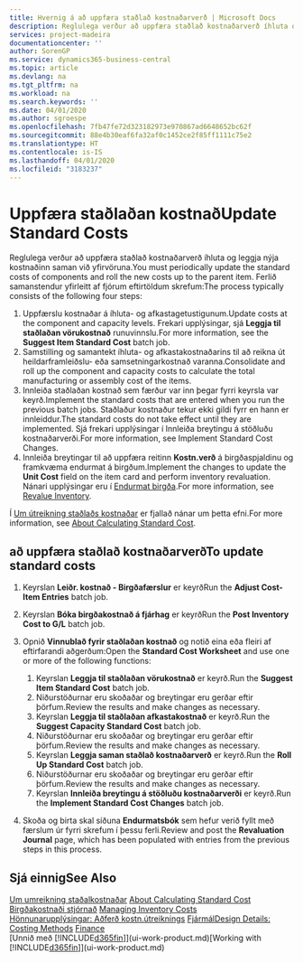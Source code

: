 ```yaml
---
title: Hvernig á að uppfæra staðlað kostnaðarverð | Microsoft Docs
description: Reglulega verður að uppfæra staðlað kostnaðarverð íhluta og leggja nýja kostnaðinn saman við yfirvöruna.
services: project-madeira
documentationcenter: ''
author: SorenGP
ms.service: dynamics365-business-central
ms.topic: article
ms.devlang: na
ms.tgt_pltfrm: na
ms.workload: na
ms.search.keywords: ''
ms.date: 04/01/2020
ms.author: sgroespe
ms.openlocfilehash: 7fb47fe72d323182973e970867ad6648652bc62f
ms.sourcegitcommit: 88e4b30eaf6fa32af0c1452ce2f85ff1111c75e2
ms.translationtype: HT
ms.contentlocale: is-IS
ms.lasthandoff: 04/01/2020
ms.locfileid: "3183237"
---
```

# <a name="update-standard-costs"></a><span data-ttu-id="42ee1-103">Uppfæra staðlaðan kostnað</span><span class="sxs-lookup"><span data-stu-id="42ee1-103">Update Standard Costs</span></span>
<span data-ttu-id="42ee1-104">Reglulega verður að uppfæra staðlað kostnaðarverð íhluta og leggja nýja kostnaðinn saman við yfirvöruna.</span><span class="sxs-lookup"><span data-stu-id="42ee1-104">You must periodically update the standard costs of components and roll the new costs up to the parent item.</span></span> <span data-ttu-id="42ee1-105">Ferlið samanstendur yfirleitt af fjórum eftirtöldum skrefum:</span><span class="sxs-lookup"><span data-stu-id="42ee1-105">The process typically consists of the following four steps:</span></span>  

1.  <span data-ttu-id="42ee1-106">Uppfærslu kostnaðar á íhluta- og afkastagetustigunum.</span><span class="sxs-lookup"><span data-stu-id="42ee1-106">Update costs at the component and capacity levels.</span></span> <span data-ttu-id="42ee1-107">Frekari upplýsingar, sjá **Leggja til staðlaðan vörukostnað** runuvinnslu.</span><span class="sxs-lookup"><span data-stu-id="42ee1-107">For more information, see the **Suggest Item Standard Cost** batch job.</span></span>  
2.  <span data-ttu-id="42ee1-108">Samstilling og samantekt íhluta- og afkastakostnaðarins til að reikna út heildarframleiðslu- eða samsetningarkostnað varanna.</span><span class="sxs-lookup"><span data-stu-id="42ee1-108">Consolidate and roll up the component and capacity costs to calculate the total manufacturing or assembly cost of the items.</span></span>  
3.  <span data-ttu-id="42ee1-109">Innleiða staðlaðan kostnað sem færður var inn þegar fyrri keyrsla var keyrð.</span><span class="sxs-lookup"><span data-stu-id="42ee1-109">Implement the standard costs that are entered when you run the previous batch jobs.</span></span> <span data-ttu-id="42ee1-110">Staðlaður kostnaður tekur ekki gildi fyrr en hann er innleiddur.</span><span class="sxs-lookup"><span data-stu-id="42ee1-110">The standard costs do not take effect until they are implemented.</span></span> <span data-ttu-id="42ee1-111">Sjá frekari upplýsingar í Innleiða breytingu á stöðluðu kostnaðarverði.</span><span class="sxs-lookup"><span data-stu-id="42ee1-111">For more information, see Implement Standard Cost Changes.</span></span>  
4.  <span data-ttu-id="42ee1-112">Innleiða breytingar til að uppfæra reitinn **Kostn.verð** á birgðaspjaldinu og framkvæma endurmat á birgðum.</span><span class="sxs-lookup"><span data-stu-id="42ee1-112">Implement the changes to update the **Unit Cost** field on the item card and perform inventory revaluation.</span></span> <span data-ttu-id="42ee1-113">Nánari upplýsingar eru í [Endurmat birgða](inventory-how-revalue-inventory.md).</span><span class="sxs-lookup"><span data-stu-id="42ee1-113">For more information, see [Revalue Inventory](inventory-how-revalue-inventory.md).</span></span>  

<span data-ttu-id="42ee1-114">Í [Um útreikning staðlaðs kostnaðar](finance-about-calculating-standard-cost.md) er fjallað nánar um þetta efni.</span><span class="sxs-lookup"><span data-stu-id="42ee1-114">For more information, see [About Calculating Standard Cost](finance-about-calculating-standard-cost.md).</span></span>  
## <a name="to-update-standard-costs"></a><span data-ttu-id="42ee1-115">að uppfæra staðlað kostnaðarverð</span><span class="sxs-lookup"><span data-stu-id="42ee1-115">To update standard costs</span></span>  
1.  <span data-ttu-id="42ee1-116">Keyrslan **Leiðr. kostnað - Birgðafærslur** er keyrð</span><span class="sxs-lookup"><span data-stu-id="42ee1-116">Run the **Adjust Cost-Item Entries** batch job.</span></span>  
2.  <span data-ttu-id="42ee1-117">Keyrslan **Bóka birgðakostnað á fjárhag** er keyrð</span><span class="sxs-lookup"><span data-stu-id="42ee1-117">Run the **Post Inventory Cost to G/L** batch job.</span></span>  
3.  <span data-ttu-id="42ee1-118">Opnið **Vinnublað fyrir staðlaðan kostnað** og notið eina eða fleiri af eftirfarandi aðgerðum:</span><span class="sxs-lookup"><span data-stu-id="42ee1-118">Open the **Standard Cost Worksheet** and use one or more of the following functions:</span></span>  

    1.  <span data-ttu-id="42ee1-119">Keyrslan **Leggja til staðlaðan vörukostnað** er keyrð.</span><span class="sxs-lookup"><span data-stu-id="42ee1-119">Run the **Suggest Item Standard Cost** batch job.</span></span>  
    2.  <span data-ttu-id="42ee1-120">Niðurstöðurnar eru skoðaðar og breytingar eru gerðar eftir þörfum.</span><span class="sxs-lookup"><span data-stu-id="42ee1-120">Review the results and make changes as necessary.</span></span>  
    3.  <span data-ttu-id="42ee1-121">Keyrslan **Leggja til staðlaðan afkastakostnað** er keyrð.</span><span class="sxs-lookup"><span data-stu-id="42ee1-121">Run the **Suggest Capacity Standard Cost** batch job.</span></span>  
    4.  <span data-ttu-id="42ee1-122">Niðurstöðurnar eru skoðaðar og breytingar eru gerðar eftir þörfum.</span><span class="sxs-lookup"><span data-stu-id="42ee1-122">Review the results and make changes as necessary.</span></span>
    5. <span data-ttu-id="42ee1-123">Keyrslan **Leggja saman staðlað kostnaðarverð** er keyrð.</span><span class="sxs-lookup"><span data-stu-id="42ee1-123">Run the **Roll Up Standard Cost** batch job.</span></span>
    6.  <span data-ttu-id="42ee1-124">Niðurstöðurnar eru skoðaðar og breytingar eru gerðar eftir þörfum.</span><span class="sxs-lookup"><span data-stu-id="42ee1-124">Review the results and make changes as necessary.</span></span>
    7.  <span data-ttu-id="42ee1-125">Keyrslan **Innleiða breytingu á stöðluðu kostnaðarverði** er keyrð.</span><span class="sxs-lookup"><span data-stu-id="42ee1-125">Run the **Implement Standard Cost Changes** batch job.</span></span>  
4.  <span data-ttu-id="42ee1-126">Skoða og birta skal síðuna **Endurmatsbók** sem hefur verið fyllt með færslum úr fyrri skrefum í þessu ferli.</span><span class="sxs-lookup"><span data-stu-id="42ee1-126">Review and post the **Revaluation Journal** page, which has been populated with entries from the previous steps in this process.</span></span>  

## <a name="see-also"></a><span data-ttu-id="42ee1-127">Sjá einnig</span><span class="sxs-lookup"><span data-stu-id="42ee1-127">See Also</span></span>  
 <span data-ttu-id="42ee1-128">[Um umreikning staðalkostnaðar](finance-about-calculating-standard-cost.md) </span><span class="sxs-lookup"><span data-stu-id="42ee1-128">[About Calculating Standard Cost](finance-about-calculating-standard-cost.md) </span></span>  
 <span data-ttu-id="42ee1-129">[Birgðakostnaði stjórnað](finance-manage-inventory-costs.md) </span><span class="sxs-lookup"><span data-stu-id="42ee1-129">[Managing Inventory Costs](finance-manage-inventory-costs.md) </span></span>  
 <span data-ttu-id="42ee1-130">[Hönnunarupplýsingar: Aðferð kostn.útreiknings](design-details-costing-methods.md) [Fjármál](finance.md)</span><span class="sxs-lookup"><span data-stu-id="42ee1-130">[Design Details: Costing Methods](design-details-costing-methods.md) [Finance](finance.md)</span></span>  
 <span data-ttu-id="42ee1-131">[Unnið með [!INCLUDE[d365fin](includes/d365fin_md.md)]](ui-work-product.md)</span><span class="sxs-lookup"><span data-stu-id="42ee1-131">[Working with [!INCLUDE[d365fin](includes/d365fin_md.md)]](ui-work-product.md)</span></span>  
